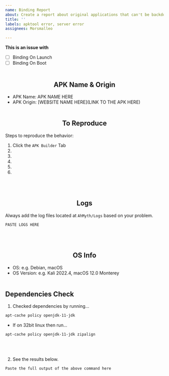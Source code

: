 ```yaml
---
name: Binding Report
about: Create a report about original applications that can't be backdoored
title: ''
labels: apktool error, server error
assignees: Morsmalleo

---
```


**This is an issue with**
- [ ] Binding On Launch
- [ ] Binding On Boot
<br></br>

## <div align="center">**APK Name & Origin**</div>
- APK Name: APK NAME HERE
- APK Origin: [WEBSITE NAME HERE](LINK TO THE APK HERE)
<br></br>

## <div align="center">**To Reproduce**</div>
Steps to reproduce the behavior:

1. Click the `APK Builder` Tab
2. 
3. 
4. 
5. 
6. 
<br></br>

## <div align="center">**Logs**</div>
Always add the log files located at `AhMyth/Logs` based on your problem.
```
PASTE LOGS HERE
```
<br></br>

## <div align="center">**OS Info**</div>
 - OS: e.g. Debian, macOS
 - OS Version: e.g. Kali 2022.4, macOS 12.0 Monterey
<br></br>

## Dependencies Check
1. Checked dependencies by running...
```zsh 
apt-cache policy openjdk-11-jdk
```
- If on 32bit linux then run...
```zsh
apt-cache policy openjdk-11-jdk zipalign
```
<br></br>

2. See the results below.
```zsh
Paste the full output of the above command here
```
